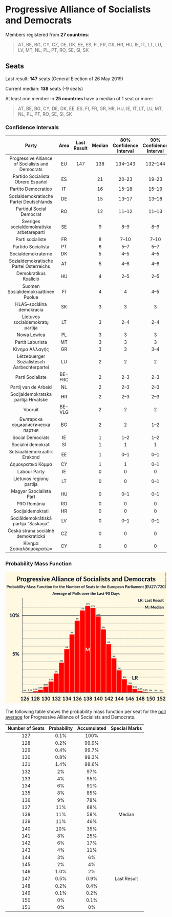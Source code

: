# Progressive Alliance of Socialists and Democrats

Members registered from **27 countries**:

> AT, BE, BG, CY, CZ, DE, DK, EE, ES, FI, FR, GR, HR, HU, IE, IT, LT, LU, LV, MT, NL, PL, PT, RO, SE, SI, SK

## Seats

Last result: **147** seats (General Election of 26 May 2019)

Current median: **138** seats (-9 seats)

At least one member in **25 countries** have a median of 1 seat or more:

> AT, BE, BG, CY, DE, DK, EE, ES, FI, FR, GR, HR, HU, IE, IT, LT, LU, MT, NL, PL, PT, RO, SE, SI, SK

### Confidence Intervals

| Party | Area | Last Result | Median | 80% Confidence Interval | 90% Confidence Interval | 95% Confidence Interval | 99% Confidence Interval |
|:-----:|:----:|:-----------:|:------:|:-----------------------:|:-----------------------:|:-----------------------:|:-----------------------:|
| Progressive Alliance of Socialists and Democrats | EU | 147 | 138 | 134–143 | 132–144 | 131–145 | 129–147 |
| Partido Socialista Obrero Español | ES | | 21 | 20–23 | 19–23 | 18–24 | 18–25 |
| Partito Democratico | IT | | 16 | 15–18 | 15–19 | 14–19 | 14–20 |
| Sozialdemokratische Partei Deutschlands | DE | | 15 | 13–17 | 13–18 | 13–18 | 12–19 |
| Partidul Social Democrat | RO | | 12 | 11–12 | 11–13 | 11–13 | 10–13 |
| Sveriges socialdemokratiska arbetareparti | SE | | 9 | 8–9 | 8–9 | 8–9 | 8–10 |
| Parti socialiste | FR | | 8 | 7–10 | 7–10 | 7–10 | 6–11 |
| Partido Socialista | PT | | 6 | 5–7 | 5–7 | 5–8 | 4–8 |
| Socialdemokraterne | DK | | 5 | 4–5 | 4–5 | 4–5 | 4–6 |
| Sozialdemokratische Partei Österreichs | AT | | 5 | 4–6 | 4–6 | 4–6 | 4–6 |
| Demokratikus Koalíció | HU | | 4 | 2–5 | 2–5 | 2–5 | 2–5 |
| Suomen Sosialidemokraattinen Puolue | FI | | 4 | 4 | 4–5 | 4–5 | 3–5 |
| HLAS–sociálna demokracia | SK | | 3 | 3 | 3 | 3 | 3 |
| Lietuvos socialdemokratų partija | LT | | 3 | 2–4 | 2–4 | 2–4 | 2–5 |
| Nowa Lewica | PL | | 3 | 3 | 3 | 3 | 3 |
| Partit Laburista | MT | | 3 | 3 | 3 | 3 | 2–3 |
| Κίνημα Αλλαγής | GR | | 3 | 3 | 3–4 | 2–4 | 2–4 |
| Lëtzebuerger Sozialistesch Aarbechterpartei | LU | | 2 | 2 | 2 | 2 | 2 |
| Parti Socialiste | BE-FRC | | 2 | 2–3 | 2–3 | 2–3 | 2–3 |
| Partij van de Arbeid | NL | | 2 | 2–3 | 2–3 | 2–3 | 2–3 |
| Socijaldemokratska partija Hrvatske | HR | | 2 | 2–3 | 2–3 | 2–3 | 2–3 |
| Vooruit | BE-VLG | | 2 | 2 | 2 | 2–3 | 2–3 |
| Българска социалистическа партия | BG | | 2 | 2 | 1–2 | 1–2 | 1–2 |
| Social Democrats | IE | | 1 | 1–2 | 1–2 | 1–2 | 1–2 |
| Socialni demokrati | SI | | 1 | 1 | 1 | 1 | 0–1 |
| Sotsiaaldemokraatlik Erakond | EE | | 1 | 0–1 | 0–1 | 0–1 | 0–1 |
| Δημοκρατικό Κόμμα | CY | | 1 | 1 | 0–1 | 0–1 | 0–1 |
| Labour Party | IE | | 0 | 0 | 0 | 0 | 0 |
| Lietuvos regionų partija | LT | | 0 | 0 | 0–1 | 0–1 | 0–1 |
| Magyar Szocialista Párt | HU | | 0 | 0–1 | 0–1 | 0–1 | 0–1 |
| PRO România | RO | | 0 | 0 | 0 | 0 | 0 |
| Socijaldemokrati | HR | | 0 | 0 | 0 | 0 | 0 |
| Sociāldemokrātiskā partija “Saskaņa” | LV | | 0 | 0–1 | 0–1 | 0–1 | 0–1 |
| Česká strana sociálně demokratická | CZ | | 0 | 0 | 0 | 0 | 0–1 |
| Κίνημα Σοσιαλδημοκρατών | CY | | 0 | 0 | 0 | 0 | 0 |

### Probability Mass Function

![Graph with seats probability mass function not yet produced](average-2023-11-30-seats-pmf-progressiveallianceofsocialistsanddemocrats.png "Seats Probability Mass Function")

The following table shows the probability mass function per seat for the [poll average](average-2023-11-30.html) for Progressive Alliance of Socialists and Democrats.

| Number of Seats | Probability | Accumulated | Special Marks |
|:---------------:|:-----------:|:-----------:|:-------------:|
| 127 | 0.1% | 100% |  |
| 128 | 0.2% | 99.9% |  |
| 129 | 0.4% | 99.7% |  |
| 130 | 0.8% | 99.3% |  |
| 131 | 1.4% | 98.6% |  |
| 132 | 2% | 97% |  |
| 133 | 4% | 95% |  |
| 134 | 6% | 91% |  |
| 135 | 8% | 85% |  |
| 136 | 9% | 78% |  |
| 137 | 11% | 68% |  |
| 138 | 11% | 58% | Median |
| 139 | 11% | 46% |  |
| 140 | 10% | 35% |  |
| 141 | 8% | 25% |  |
| 142 | 6% | 17% |  |
| 143 | 4% | 11% |  |
| 144 | 3% | 6% |  |
| 145 | 2% | 4% |  |
| 146 | 1.0% | 2% |  |
| 147 | 0.5% | 0.9% | Last Result |
| 148 | 0.2% | 0.4% |  |
| 149 | 0.1% | 0.2% |  |
| 150 | 0% | 0.1% |  |
| 151 | 0% | 0% |  |


